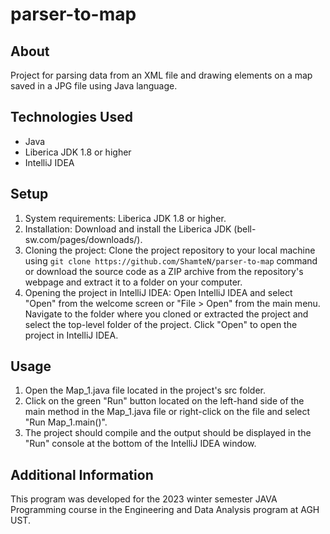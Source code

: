 # parser-to-map

## About
Project for parsing data from an XML file and drawing elements on a map saved in a JPG file using Java language.

## Technologies Used
* Java
* Liberica JDK 1.8 or higher
* IntelliJ IDEA

## Setup
1. System requirements: Liberica JDK 1.8 or higher.
2. Installation: Download and install the Liberica JDK (bell-sw.com/pages/downloads/).
3. Cloning the project: Clone the project repository to your local machine using `git clone https://github.com/ShamteN/parser-to-map` command or download the source code as a ZIP archive from the repository's webpage and extract it to a folder on your computer.
4. Opening the project in IntelliJ IDEA: Open IntelliJ IDEA and select "Open" from the welcome screen or "File > Open" from the main menu. Navigate to the folder where you cloned or extracted the project and select the top-level folder of the project. Click "Open" to open the project in IntelliJ IDEA.

## Usage
1. Open the Map_1.java file located in the project's src folder.
2. Click on the green "Run" button located on the left-hand side of the main method in the Map_1.java file or right-click on the file and select "Run Map_1.main()".
3. The project should compile and the output should be displayed in the "Run" console at the bottom of the IntelliJ IDEA window.

## Additional Information
<p>This program was developed for the 2023 winter semester JAVA Programming course in the Engineering and Data Analysis program at AGH UST.</p>

